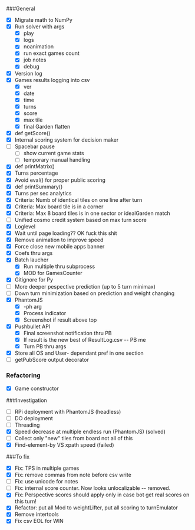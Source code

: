 ###General

- [x] Migrate math to NumPy
- [x] Run solver with args
	- [x] play
	- [x] logs
	- [x] noanimation
	- [x] run exact games count
	- [x] job notes
	- [x] debug
- [x] Version log
- [x] Games results logging into csv
	- [x] ver
	- [x] date
	- [x] time
	- [x] turns
	- [x] score
	- [x] max tile
	- [x] final Garden flatten
- [x] def getScore()
- [x] Internal scoring system for decision maker
- [ ] Spacebar pause
	- [ ] show current game stats
	- [ ] temporary manual handling
- [x] def printMatrix()
- [x] Turns percentage
- [x] Avoid eval() for proper public scoring
- [x] def printSummary()
- [x] Turns per sec analytics
- [x] Criteria: Numb of identical tiles on one line after turn
- [x] Criteria: Max board tile is in a corner
- [x] Criteria: Max 8 board tiles is in one sector or idealGarden match
- [ ] Unified cosmo credit system based on max turn score
- [x] Loglevel
- [x] Wait until page loading?? OK fuck this shit
- [x] Remove animation to improve speed
- [x] Force close new mobile apps banner
- [x] Coefs thru args
- [x] Batch laucher
	- [x] Run multiple thru subprocess
	- [x] MOD for GamesCounter
- [x] Gitignore for Py
- [ ] More deeper pespective prediction (up to 5 turn minimax)
- [ ] Down turn minimization based on prediction and weight changing
- [x] PhantomJS
	- [x] -ph arg
	- [x] Process indicator
	- [x] Screenshot if result above top
- [x] Pushbullet API
	- [x] Final screenshot notification thru PB
	- [x] If result is the new best of ResultLog.csv -- PB me
	- [x] Turn PB thru args
- [x] Store all OS and User- dependant pref in one section
- [ ] getPubScore output decorator

### Refactoring
- [x] Game constructor

###Investigation
- [ ] RPi deployment with PhantomJS (headless)
- [ ] DO deployment
- [ ] Threading
- [x] Speed decrease at multiple endless run (PhantomJS) (solved)
- [ ] Collect only "new" tiles from board not all of this
- [x] Find-element-by VS xpath speed (failed)

###To fix
 - [x] Fix: TPS in multiple games
 - [x] Fix: remove commas from note before csv write
 - [ ] Fix: use unicode for notes
 - [ ] Fix: internal score counter. Now looks unlocalizable -- removed.
 - [x] Fix: Perspective scores should apply only in case bot get real scores on this turn!
 - [x] Refactor: put all Mod to weightLifter, put all scoring to turnEmulator
 - [x] Remove intertools
 - [x] Fix csv EOL for WIN 